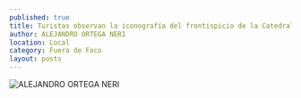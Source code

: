 ```yaml
---
published: true
title: Turistas observan la iconografía del frontispicio de la Catedral Basílica de Zacatecas
author: ALEJANDRO ORTEGA NERI
location: Local
category: Fuera de Foco
layout: posts
---
```


![ALEJANDRO ORTEGA NERI](http://i.imgur.com/npx5pQVm.jpg)
